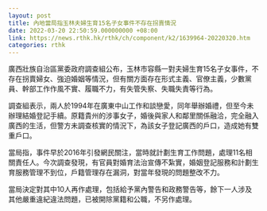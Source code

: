 ```yaml
---
layout: post
title: 內地當局指玉林夫婦生育15名子女事件不存在拐賣情況
date: 2022-03-20 22:50:59.000000000 +08:00
link: https://news.rthk.hk/rthk/ch/component/k2/1639964-20220320.htm
categories: rthk
---
```


廣西壯族自治區黨委政府調查組公布，玉林市容縣一對夫婦生育15名子女事件，不存在拐賣婦女、強迫婚姻等情況，但有關方面存在形式主義、官僚主義，少數黨員、幹部工作作風不實、履職不力，有失管失察、失職失責等行為。

調查組表示，兩人於1994年在廣東中山工作和談戀愛，同年舉辦婚禮，但至今未辦理結婚登記手續。原籍貴州的涉事女子，婚後與家人和鄰里關係融洽，完全融入廣西的生活，但警方未調查核實的情況下，為該女子登記廣西的戶口，造成她有雙重戶口。

當局指，事件早於2016年引發網民關注，當時就計劃生育工作問題，處理11名相關責任人。今次調查發現，有官員對婚育法治宣傳不紮實，婚姻登記服務和計劃生育服務管理不到位，戶籍管理存在漏洞，對當年發現的問題整改不力。

當局決定對其中10人再作處理，包括給予黨內警告和政務警告等，餘下一人涉及其他嚴重違紀違法問題，已被開除黨籍和公職，不另作處理。
